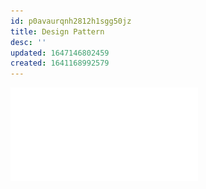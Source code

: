 ```yaml
---
id: p0avaurqnh2812h1sgg50jz
title: Design Pattern
desc: ''
updated: 1647146802459
created: 1641168992579
---
```


![](assets/pdfs/Arjan%20Codes%20Software%20Design%20Guide.pdf)
